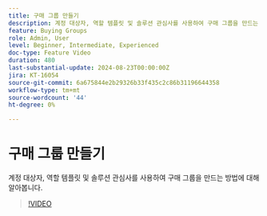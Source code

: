 ```yaml
---
title: 구매 그룹 만들기
description: 계정 대상자, 역할 템플릿 및 솔루션 관심사를 사용하여 구매 그룹을 만드는 방법에 대해 알아봅니다.
feature: Buying Groups
role: Admin, User
level: Beginner, Intermediate, Experienced
doc-type: Feature Video
duration: 480
last-substantial-update: 2024-08-23T00:00:00Z
jira: KT-16054
source-git-commit: 6a675844e2b29326b33f435c2c86b31196644358
workflow-type: tm+mt
source-wordcount: '44'
ht-degree: 0%

---
```



# 구매 그룹 만들기

계정 대상자, 역할 템플릿 및 솔루션 관심사를 사용하여 구매 그룹을 만드는 방법에 대해 알아봅니다.

>[!VIDEO](https://video.tv.adobe.com/v/3433081/?learn=on)
